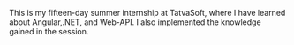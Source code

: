 This is my fifteen-day summer internship at TatvaSoft, where I have learned about Angular,.NET, and Web-API. I also implemented the knowledge gained in the session. 
